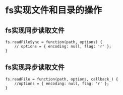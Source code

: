 # fs实现文件和目录的操作
## fs实现同步读取文件
    fs.readFileSync = function(path, options) {
        // options = { encoding: null, flag: 'r' };
    }
## fs实现异步读取文件
    fs.readFile = function(path, options, callback_) {
        //options = { encoding: null, flag: 'r' };
    }